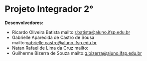 # Projeto Integrador 2°

**Desenvolvedores:**
*  Ricardo Oliveira Batista mailto:r.batista@aluno.ifsp.edu.br
* Gabrielle Aparecida de Castro de Sousa mailto:gabrielle.castro@aluno.ifsp.edu.br
* Natan Rafael de Lima da Cruz mailto:
* Guilherme Bizerra de Souza mailto:g.bizerra@aluno.ifsp.edu.br
